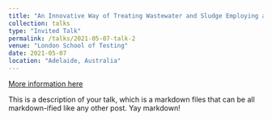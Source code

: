 ```yaml
---
title: "An Innovative Way of Treating Wastewater and Sludge Employing a Novel Ammonia-Oxidizing Bacteria (AOB) Genus Ca. Nitrosoglobus"
collection: talks
type: "Invited Talk"
permalink: /talks/2021-05-07-talk-2
venue: "London School of Testing"
date: 2021-05-07
location: "Adelaide, Australia"
---
```


[More information here](http://example2.com)

This is a description of your talk, which is a markdown files that can be all markdown-ified like any other post. Yay markdown!
